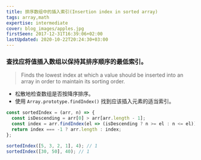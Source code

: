 ```yaml
---
title: 排序数组中的插入索引(Insertion index in sorted array)
tags: array,math
expertise: intermediate
cover: blog_images/apples.jpg
firstSeen: 2017-12-31T16:39:06+02:00
lastUpdated: 2020-10-22T20:24:30+03:00
---
```


### 查找应将值插入数组以保持其排序顺序的最低索引。
> Finds the lowest index at which a value should be inserted into an array in order to maintain its sorting order.

- 松散地检查数组是否按降序排序。
- 使用 `Array.prototype.findIndex()` 找到应该插入元素的适当索引。

```js
const sortedIndex = (arr, n) => {
  const isDescending = arr[0] > arr[arr.length - 1];
  const index = arr.findIndex(el => (isDescending ? n >= el : n <= el));
  return index === -1 ? arr.length : index;
};
```

```js
sortedIndex([5, 3, 2, 1], 4); // 1
sortedIndex([30, 50], 40); // 1
```
